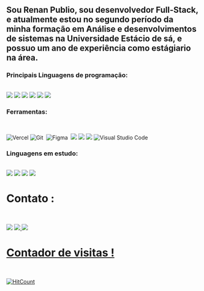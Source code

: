 ## Sou Renan Publio, sou desenvolvedor Full-Stack, e atualmente estou no segundo período da minha formação em Análise e desenvolvimentos de sistemas na Universidade Estácio de sá, e possuo um ano de experiência como estágiario na área.


### Principais Linguagens de programação: 

<div style= "display: inline_block" margin: 10px><br>  
            <img src="https://img.shields.io/badge/TypeScript-007ACC?style=for-the-badge&logo=typescript&logoColor=white"/>
            <img src="https://img.shields.io/badge/JavaScript-F7DF1E?style=for-the-badge&logo=javascript&logoColor=black"/>
            <img src="https://img.shields.io/badge/Node.js-43853D?style=for-the-badge&logo=node.js&logoColor=white" />
            <img src="https://img.shields.io/badge/React-20232A?style=for-the-badge&logo=react&logoColor=61DAFB"/>
            <img src="https://img.shields.io/badge/MySQL-00000F?style=for-the-badge&logo=mysql&logoColor=white"/>
            <img src="https://img.shields.io/badge/Tailwind_CSS-38B2AC?style=for-the-badge&logo=tailwind-css&logoColor=white"/>
          
  </div>

### Ferramentas:

<div style= "display: inline_block" margin: 10px><br>


![Vercel](https://img.shields.io/badge/vercel-%23000000.svg?style=for-the-badge&logo=vercel&logoColor=white)
![Git](https://img.shields.io/badge/Git-E34F26?style=for-the-badge&logo=git&logoColor=white
)&nbsp;
![Figma](	https://img.shields.io/badge/Figma-F24E1E?style=for-the-badge&logo=figma&logoColor=white)&nbsp;
<img src="https://img.shields.io/badge/Canva-%2300C4CC.svg?&style=for-the-badge&logo=Canva&logoColor=white"/>
<img src="https://img.shields.io/badge/Trello-0052CC?style=for-the-badge&logo=trello&logoColor=white"/>
<img src="https://img.shields.io/badge/Miro-050038?style=for-the-badge&logo=Miro&logoColor=white"/>
![Visual Studio Code](https://img.shields.io/badge/Visual_Studio_Code-0078D4?style=for-the-badge&logo=visual%20studio%20code&logoColor=white)&nbsp;

</div>

### Linguagens em estudo:

<div style= "display: inline_block" margin: 10px><br>
  
<img src="https://img.shields.io/badge/Spring-6DB33F?style=for-the-badge&logo=spring&logoColor=white)" />
<img src="https://img.shields.io/badge/Python-14354C?style=for-the-badge&logo=python&logoColor=white" />
<img src="https://img.shields.io/badge/Java-ED8B00?style=for-the-badge&logo=openjdk&logoColor=white" />
<img src="https://img.shields.io/badge/MongoDB-4EA94B?style=for-the-badge&logo=mongodb&logoColor=white" />
</div>


 # Contato :

<div style= "display: inline_block" margin: 20px><br>

  <a href="https://www.linkedin.com/in/renan-souza-681ba1232/" target="_blank"> <img src="https://img.shields.io/badge/LinkedIn-0077B5?style=for-the-badge&logo=linkedin&logoColor=white" /></a>
  <a href="mailto:renanpublionascimento@gmail.com "> <img src="https://img.shields.io/badge/Gmail-D14836?style=for-the-badge&logo=gmail&logoColor=white">
  <a href="https://medium.com/@renanpublionascimento"> <img src="https://img.shields.io/badge/Medium-12100E?style=for-the-badge&logo=medium&logoColor=white">
</div>

 # Contador de visitas !

<div style= "display: inline_block" margin: 20px><br>

  [![HitCount](https://hits.dwyl.com/Renan-publio/Renan-publio.svg?style=flat-square)](http://hits.dwyl.com/Renan-publio/Renan-publio)


</div>





